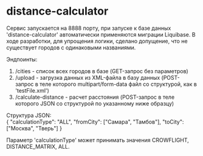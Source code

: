 # distance-calculator
Сервис запускается на 8888 порту, при запуске к базе данных 'distance-calculator' автоматически применяются миграции Liquibase.
В ходе разработки, для упрощения логики, сделано допущение, что не существует городов с одинаковыми названиями.

Эндпоинты:
  1) /cities - список всех городов в базе (GET-запрос без параметров)
  2) /upload - загрузка данных из XML-файла в базу данных (POST-запрос в теле которого multipart/form-data файл со структурой, как в 'testFile.xml')
  3) /calculate-distance - расчет расстояния (POST-запрос в теле которого JSON со структурой по указанному ниже образцу)
  

Структура JSON:  
  {
   "calculationType": "ALL",
   "fromCity": ["Самара", "Тамбов"],
   "toCity": ["Москва", "Тверь"]
  }

Параметр 'calculationType' может принимать значения CROWFLIGHT, DISTANCE_MATRIX, ALL.
